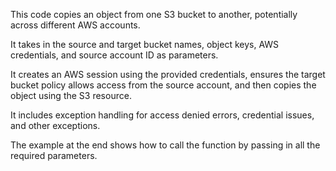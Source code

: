  This code copies an object from one S3 bucket to another, potentially across different AWS accounts. 

It takes in the source and target bucket names, object keys, AWS credentials, and source account ID as parameters. 

It creates an AWS session using the provided credentials, ensures the target bucket policy allows access from the source account, and then copies the object using the S3 resource. 

It includes exception handling for access denied errors, credential issues, and other exceptions.

The example at the end shows how to call the function by passing in all the required parameters.